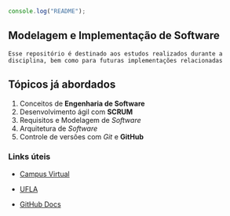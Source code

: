 ```js
console.log("README");
```
## Modelagem e Implementação de Software 

    Esse repositório é destinado aos estudos realizados durante a disciplina, bem como para futuras implementações relacionadas 

## Tópicos já abordados

  1. Conceitos de **Engenharia de Software**
  2. Desenvolvimento ágil com **SCRUM**
  3. Requisitos e Modelagem de *Software*
  4. Arquitetura de *Software*
  5. Controle de versões com *Git* e **GitHub**

### Links úteis

- [Campus Virtual](https://campusvirtual.ufla.br)

- [UFLA](https://www.ufla.br)

- [GitHub Docs](https://docs.github.com/pt)